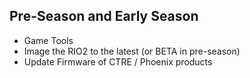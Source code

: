 ## Pre-Season and Early Season
* Game Tools
* Image the RIO2 to the latest (or BETA in pre-season)
* Update Firmware of CTRE / Phoenix products

